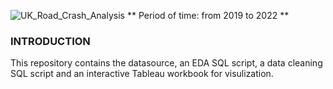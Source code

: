 ![UK_Road_Crash_Analysis](https://github.com/Huyen-P/UK-Road-Crash-Analysis-2019-2022/assets/72473316/cee266e4-eff9-45fd-a4d4-5c673c1ba029)
** Period of time: from 2019 to 2022 **
### INTRODUCTION
This repository contains the datasource, an EDA SQL script, a data cleaning SQL script and an interactive Tableau workbook for visulization.
